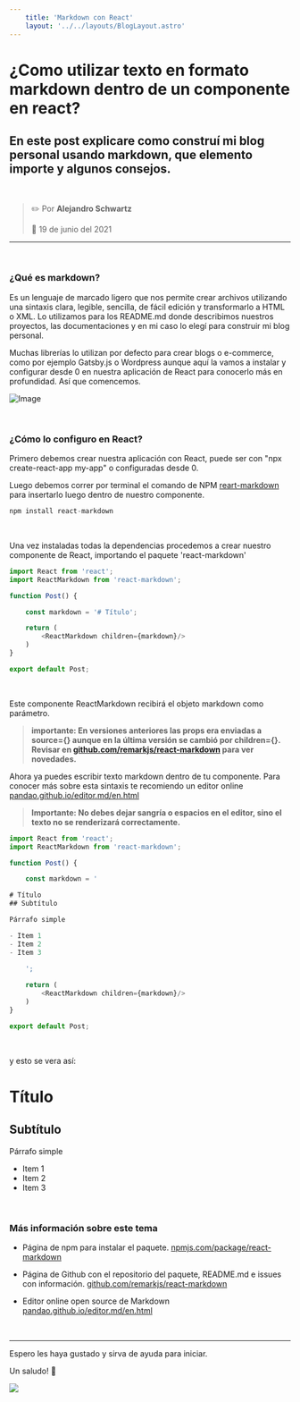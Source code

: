```yaml
---
    title: 'Markdown con React'
    layout: '../../layouts/BlogLayout.astro'
---
```



# ¿Como utilizar texto en formato markdown dentro de un componente en react?
## En este post explicare como construí mi blog personal usando markdown, que elemento importe y algunos consejos.


&nbsp;

> ✏️ Por **Alejandro Schwartz**  
>
> 📅 19 de junio del 2021

---


&nbsp;

### ¿Qué es markdown?
Es un lenguaje de marcado ligero que nos permite crear archivos utilizando una sintaxis clara, legible, sencilla, de fácil edición y transformarlo a HTML o XML. Lo utilizamos para los README.md donde describimos nuestros proyectos, las documentaciones y en mi caso lo elegí para construir mi blog personal. 

Muchas librerías lo utilizan por defecto para crear blogs o e-commerce, como por ejemplo Gatsby.js o Wordpress aunque aquí la vamos a instalar y configurar desde 0 en nuestra aplicación de React para conocerlo más en profundidad. Así que comencemos.

![Image](https://i.imgur.com/hhOQxED.png)


&nbsp;

### ¿Cómo lo configuro en React?
Primero debemos crear nuestra aplicación con React, puede ser con "npx create-react-app my-app" o configuradas desde 0.

Luego debemos correr por terminal el comando de NPM [reart-markdown](https://www.npmjs.com/package/react-markdown) para insertarlo luego dentro de nuestro componente. 

~~~js
npm install react-markdown
~~~


&nbsp;

Una vez instaladas todas la dependencias procedemos a crear nuestro componente de React, importando el paquete 'react-markdown'

~~~js    
import React from 'react';
import ReactMarkdown from 'react-markdown';

function Post() {

    const markdown = '# Título';

    return (
        <ReactMarkdown children={markdown}/>
    )
}

export default Post;
~~~


&nbsp;

Este componente ReactMarkdown recibirá el objeto markdown como parámetro. 

> **importante: En versiones anteriores las props era enviadas a source={} aunque en la última versión se cambió por children={}. Revisar en [github.com/remarkjs/react-markdown](https://github.com/remarkjs/react-markdown#readme) para ver novedades.**

Ahora ya puedes escribir texto markdown dentro de tu componente. Para conocer más sobre esta sintaxis te recomiendo un editor online [pandao.github.io/editor.md/en.html](https://pandao.github.io/editor.md/en.html)

> **Importante: No debes dejar sangría o espacios en el editor, sino el texto no se renderizará correctamente.** 

~~~js
import React from 'react';
import ReactMarkdown from 'react-markdown';

function Post() {

    const markdown = ' 

# Título
## Subtítulo

Párrafo simple

- Item 1
- Item 2
- Item 3
    
    ';

    return (
        <ReactMarkdown children={markdown}/>
    )
}

export default Post;
~~~


&nbsp;

y esto se vera así:

# Título
## Subtítulo

Párrafo simple

- Item 1
- Item 2
- Item 3



&nbsp;

### Más información sobre este tema

- Página de npm para instalar el paquete. [npmjs.com/package/react-markdown](https://www.npmjs.com/package/react-markdown)

- Página de Github con el repositorio del paquete, README.md e issues con información. [github.com/remarkjs/react-markdown](https://github.com/remarkjs/react-markdown)

- Editor online open source de Markdown [pandao.github.io/editor.md/en.html](https://pandao.github.io/editor.md/en.html)



&nbsp;

---

Espero les haya gustado y sirva de ayuda para iniciar. 

Un saludo! 👋

![](https://i.imgur.com/cAWorTxs.jpg)